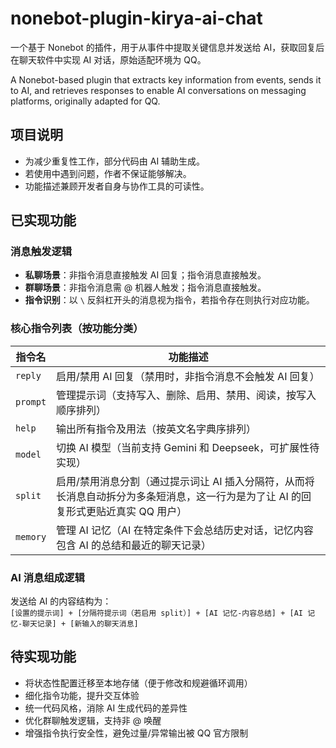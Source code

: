 # nonebot-plugin-kirya-ai-chat

一个基于 Nonebot 的插件，用于从事件中提取关键信息并发送给 AI，获取回复后在聊天软件中实现 AI 对话，原始适配环境为 QQ。

A Nonebot-based plugin that extracts key information from events, sends it to AI, and retrieves responses to enable AI conversations on messaging platforms, originally adapted for QQ.


## 项目说明

- 为减少重复性工作，部分代码由 AI 辅助生成。
- 若使用中遇到问题，作者不保证能够解决。
- 功能描述兼顾开发者自身与协作工具的可读性。

## 已实现功能

### 消息触发逻辑

- **私聊场景**：非指令消息直接触发 AI 回复；指令消息直接触发。
- **群聊场景**：非指令消息需 @ 机器人触发；指令消息直接触发。
- **指令识别**：以 `\` 反斜杠开头的消息视为指令，若指令存在则执行对应功能。


### 核心指令列表（按功能分类）

| 指令名   | 功能描述                                                     |
| -------- | ------------------------------------------------------------ |
| `reply`  | 启用/禁用 AI 回复（禁用时，非指令消息不会触发 AI 回复）      |
| `prompt` | 管理提示词（支持写入、删除、启用、禁用、阅读，按写入顺序排列） |
| `help`   | 输出所有指令及用法（按英文名字典序排列）                     |
| `model`  | 切换 AI 模型（当前支持 Gemini 和 Deepseek，可扩展性待实现）  |
| `split`  | 启用/禁用消息分割（通过提示词让 AI 插入分隔符，从而将长消息自动拆分为多条短消息，这一行为是为了让 AI 的回复形式更贴近真实 QQ 用户） |
| `memory` | 管理 AI 记忆（AI 在特定条件下会总结历史对话，记忆内容包含 AI 的总结和最近的聊天记录） |


### AI 消息组成逻辑

发送给 AI 的内容结构为：  
`[设置的提示词] + [分隔符提示词（若启用 split）] + [AI 记忆-内容总结] + [AI 记忆-聊天记录] + [新输入的聊天消息]`


## 待实现功能

- 将状态性配置迁移至本地存储（便于修改和规避循环调用）
- 细化指令功能，提升交互体验
- 统一代码风格，消除 AI 生成代码的差异性
- 优化群聊触发逻辑，支持非 @ 唤醒
- 增强指令执行安全性，避免过量/异常输出被 QQ 官方限制
